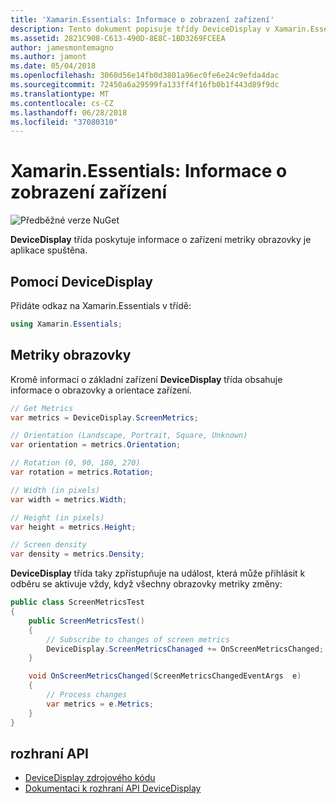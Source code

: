 ```yaml
---
title: 'Xamarin.Essentials: Informace o zobrazení zařízení'
description: Tento dokument popisuje třídy DeviceDisplay v Xamarin.Essentials, který poskytuje metriky obrazovky zařízení, na kterém je aplikace spuštěna.
ms.assetid: 2821C908-C613-490D-8E8C-1BD3269FCEEA
author: jamesmontemagno
ms.author: jamont
ms.date: 05/04/2018
ms.openlocfilehash: 3060d56e14fb0d3801a96ec0fe6e24c9efda4dac
ms.sourcegitcommit: 72450a6a29599fa133ff4f16fb0b1f443d89f9dc
ms.translationtype: MT
ms.contentlocale: cs-CZ
ms.lasthandoff: 06/28/2018
ms.locfileid: "37080310"
---
```

# <a name="xamarinessentials-device-display-information"></a>Xamarin.Essentials: Informace o zobrazení zařízení

![Předběžné verze NuGet](~/media/shared/pre-release.png)

**DeviceDisplay** třída poskytuje informace o zařízení metriky obrazovky je aplikace spuštěna.

## <a name="using-devicedisplay"></a>Pomocí DeviceDisplay

Přidáte odkaz na Xamarin.Essentials v třídě:

```csharp
using Xamarin.Essentials;
```

## <a name="screen-metrics"></a>Metriky obrazovky

Kromě informací o základní zařízení **DeviceDisplay** třída obsahuje informace o obrazovky a orientace zařízení.

```csharp
// Get Metrics
var metrics = DeviceDisplay.ScreenMetrics;

// Orientation (Landscape, Portrait, Square, Unknown)
var orientation = metrics.Orientation;

// Rotation (0, 90, 180, 270)
var rotation = metrics.Rotation;

// Width (in pixels)
var width = metrics.Width;

// Height (in pixels)
var height = metrics.Height;

// Screen density
var density = metrics.Density;
```

**DeviceDisplay** třída taky zpřístupňuje na událost, která může přihlásit k odběru se aktivuje vždy, když všechny obrazovky metriky změny:

```csharp
public class ScreenMetricsTest
{
    public ScreenMetricsTest()
    {
        // Subscribe to changes of screen metrics
        DeviceDisplay.ScreenMetricsChanaged += OnScreenMetricsChanged;
    }

    void OnScreenMetricsChanged(ScreenMetricsChangedEventArgs  e)
    {
        // Process changes
        var metrics = e.Metrics;
    }
}
```

## <a name="api"></a>rozhraní API

- [DeviceDisplay zdrojového kódu](https://github.com/xamarin/Essentials/tree/master/Xamarin.Essentials/DeviceDisplay)
- [Dokumentaci k rozhraní API DeviceDisplay](xref:Xamarin.Essentials.DeviceDisplay)
